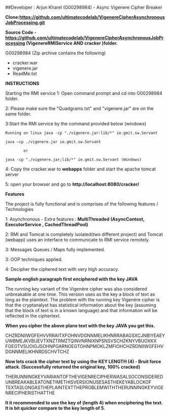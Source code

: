 ﻿##Developer : Arjun Kharel (G00298984) - Async Vigenere Cipher Breaker

**Clone:https://github.com/ultimatecodelab/VigenereCipherAsynchronousJobProcessing.git**

**Source Code -  https://github.com/ultimatecodelab/VigenereCipherAsynchronousJobProcessing (VigenereRMIService AND cracker )folder.**

G00298984 (Zip archive contains the following)
- cracker.war
- vigenere.jar
- ReadMe.txt


**INSTRUCTIONS**

Starting the RMI service
1: Open command prompt and cd into G00298984 folder.

2: Please make sure the "Quadgrams.txt" and "vigenere.jar" are on the same folder.

3:Start the RMI service by the command provided below (windows)
	
	Running on linux java -cp "./vigenere.jar:lib/*" ie.gmit.sw.Servant

	java –cp ./vigenere.jar ie.gmit.sw.Servant

			or

	java -cp "./vigenere.jar;lib/*" ie.gmit.sw.Servant (Windows)

4: Copy the cracker.war to **webapps** folder and start the apache tomcat server

5: open your browser and go to **http://localhost:8080/cracker/**

**Features** 

The project is fully functional and is comprises of the following features / Technologies

1: Asynchronous - Extra features : **MultiThreaded (AsyncContext, ExecutorService , CachedThreadPool)** 

2: RMI and Tomcat is completely isolated(two different project) and Tomcat (webapp) uses an interface to communicate to RMI service remotely.

3: Messages Queues / Maps fully implemented.

3: OOP techniques applied. 

4: Decipher the ciphered text with very high accuracy.

**Sample english paragraph first enciphered with the key JAVA**

The running key variant of the Vigenère cipher was also considered 
unbreakable at one time. This version uses as the key a block of text
 as long as the plaintext. The problem with the running key Vigenère cipher
 is that the cryptanalyst has statistical information about the key (assuming 
that the block of text is in a known language) and that information will be reflected in the ciphertext.

**When you cipher the above plane text with the key JAVA you get this.**

CHZRDNIIWGFEHVVRRAITXFOHNVDGNNMELIKHNRRABAGSXCJNBIYEAEYUWBMEJKVBUEVTXNZTRMZTQINVNRNIXNPSNSVSCHZKNYVBUOXKX
FOEGTVSUOIGJSOHNPGARNOEGTOHNPMOKLZMFIOHCHZRDNIIWGFEHVDGNNMELIKHNRDSCHVTCHZ


**Now lets crack the cipher text by using the KEY LENGTH (4) - Bruit force attack. (Successfully returned the original key, 100% cracked)**

THERUNNINGKEYVARIANTOFTHEVIGENRECIPHERWASALSOCONSIDEREDUNBREAKABLEATONETIMETHISVERSIONUSESASTHEKEYABLOCKOF
TEXTASLONGASTHEPLAINTEXTTHEPROBLEMWITHTHERUNNINGKEYVIGENRECIPHERISTHATTHE

**It it recommended to use the key of (length 4) when enciphering the text. It is bit quicker compare to the key length of 5.**
